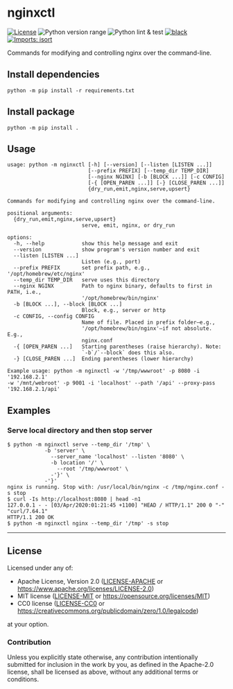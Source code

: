 nginxctl
========
[![License](https://img.shields.io/badge/license-Apache--2.0%20OR%20MIT%20OR%20CC0-blue.svg)](https://opensource.org/licenses/Apache-2.0)
![Python version range](https://img.shields.io/badge/python-2.7%20|%203.5%20|%203.6%20|%203.7%20|%203.8%20|%203.9%20|%203.10%20|%203.11%20|%203.12%20|%203.13-blue.svg)
![Python lint & test](https://github.com/offscale/nginxctl/workflows/Python%20lint%20&%20test/badge.svg)
[![black](https://img.shields.io/badge/code%20style-black-000000.svg)](https://github.com/psf/black)
[![Imports: isort](https://img.shields.io/badge/%20imports-isort-%231674b1?style=flat&labelColor=ef8336)](https://pycqa.github.io/isort/)

Commands for modifying and controlling nginx over the command-line.

## Install dependencies

    python -m pip install -r requirements.txt

## Install package

    python -m pip install .

## Usage

    usage: python -m nginxctl [-h] [--version] [--listen [LISTEN ...]]
                              [--prefix PREFIX] [--temp_dir TEMP_DIR]
                              [--nginx NGINX] [-b [BLOCK ...]] [-c CONFIG]
                              [-{ [OPEN_PAREN ...]] [-} [CLOSE_PAREN ...]]
                              {dry_run,emit,nginx,serve,upsert}
    
    Commands for modifying and controlling nginx over the command-line.
    
    positional arguments:
      {dry_run,emit,nginx,serve,upsert}
                            serve, emit, nginx, or dry_run
    
    options:
      -h, --help            show this help message and exit
      --version             show program's version number and exit
      --listen [LISTEN ...]
                            Listen (e.g., port)
      --prefix PREFIX       set prefix path, e.g., '/opt/homebrew/etc/nginx'
      --temp_dir TEMP_DIR   serve uses this directory
      --nginx NGINX         Path to nginx binary, defaults to first in PATH, i.e.,
                            '/opt/homebrew/bin/nginx'
      -b [BLOCK ...], --block [BLOCK ...]
                            Block, e.g., server or http
      -c CONFIG, --config CONFIG
                            Name of file. Placed in prefix folder—e.g.,
                            '/opt/homebrew/bin/nginx'—if not absolute. E.g.,
                            nginx.conf
      -{ [OPEN_PAREN ...]   Starting parentheses (raise hierarchy). Note:
                            `-b`/`--block` does this also.
      -} [CLOSE_PAREN ...]  Ending parentheses (lower hierarchy)
    
    Example usage: python -m nginxctl -w '/tmp/wwwroot' -p 8080 -i '192.168.2.1'
    -w '/mnt/webroot' -p 9001 -i 'localhost' --path '/api' --proxy-pass
    '192.168.2.1/api'

## Examples

### Serve local directory and then stop server

    $ python -m nginxctl serve --temp_dir '/tmp' \ 
                -b 'server' \
                  --server_name 'localhost' --listen '8080' \
                  -b location '/' \
                    --root '/tmp/wwwroot' \
                  -'}' \
                -'}'
    nginx is running. Stop with: /usr/local/bin/nginx -c /tmp/nginx.conf -s stop
    $ curl -Is http://localhost:8080 | head -n1
    127.0.0.1 - - [03/Apr/2020:01:21:45 +1100] "HEAD / HTTP/1.1" 200 0 "-" "curl/7.64.1"
    HTTP/1.1 200 OK
    $ python -m nginxctl nginx --temp_dir '/tmp' -s stop

---

## License

Licensed under any of:

- Apache License, Version 2.0 ([LICENSE-APACHE](LICENSE-APACHE) or <https://www.apache.org/licenses/LICENSE-2.0>)
- MIT license ([LICENSE-MIT](LICENSE-MIT) or <https://opensource.org/licenses/MIT>)
- CC0 license ([LICENSE-CC0](LICENSE-CC0) or <https://creativecommons.org/publicdomain/zero/1.0/legalcode>)

at your option.

### Contribution

Unless you explicitly state otherwise, any contribution intentionally submitted
for inclusion in the work by you, as defined in the Apache-2.0 license, shall be
licensed as above, without any additional terms or conditions.
